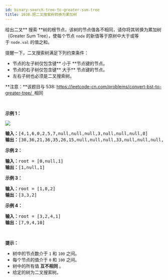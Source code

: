 ```yaml
---
id: binary-search-tree-to-greater-sum-tree
title: 1038.把二叉搜索树转换为累加树
---
```

给出二叉** 搜索 **树的根节点，该树的节点值各不相同，请你将其转换为累加树（Greater Sum Tree），使每个节点 <code>node</code> 的新值等于原树中大于或等于 <code>node.val</code> 的值之和。

提醒一下，二叉搜索树满足下列约束条件：


- 节点的左子树仅包含键** 小于 **节点键的节点。
- 节点的右子树仅包含键** 大于** 节点键的节点。
- 左右子树也必须是二叉搜索树。

**注意：**该题目与 538: [https://leetcode-cn.com/problems/convert-bst-to-greater-tree/  ](https://leetcode-cn.com/problems/convert-bst-to-greater-tree/)相同

 

**示例 1：**

**![](https://assets.leetcode-cn.com/aliyun-lc-upload/uploads/2019/05/03/tree.png)**


<pre><strong>输入：</strong>[4,1,6,0,2,5,7,null,null,null,3,null,null,null,8]<br/><strong>输出：</strong>[30,36,21,36,35,26,15,null,null,null,33,null,null,null,8]<br/></pre>

**示例 2：**


<pre><strong>输入：</strong>root = [0,null,1]<br/><strong>输出：</strong>[1,null,1]<br/></pre>

**示例 3：**


<pre><strong>输入：</strong>root = [1,0,2]<br/><strong>输出：</strong>[3,3,2]<br/></pre>

**示例 4：**


<pre><strong>输入：</strong>root = [3,2,4,1]<br/><strong>输出：</strong>[7,9,4,10]<br/></pre>

 

**提示：**


- 树中的节点数介于 <code>1</code> 和 <code>100</code> 之间。
- 每个节点的值介于 <code>0</code> 和 <code>100</code> 之间。
- 树中的所有值 **互不相同** 。
- 给定的树为二叉搜索树。
